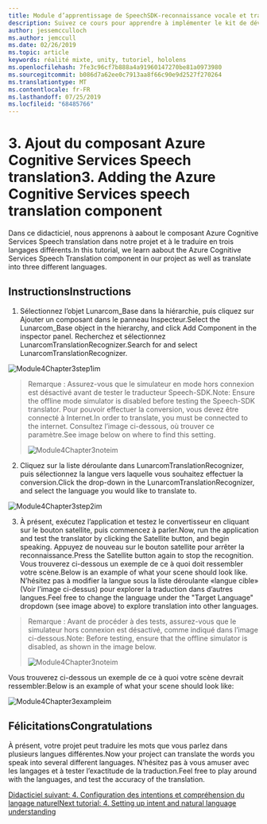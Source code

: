 ```yaml
---
title: Module d’apprentissage de SpeechSDK-reconnaissance vocale et transcription
description: Suivez ce cours pour apprendre à implémenter le kit de développement logiciel (SDK) Azure Speech dans une application de réalité mixte.
author: jessemcculloch
ms.author: jemccull
ms.date: 02/26/2019
ms.topic: article
keywords: réalité mixte, unity, tutoriel, hololens
ms.openlocfilehash: 7fe3c96cf7b888a4a91960147270be81a0973980
ms.sourcegitcommit: b086d7a62ee0c7913aa8f66c90e9d2527f270264
ms.translationtype: MT
ms.contentlocale: fr-FR
ms.lasthandoff: 07/25/2019
ms.locfileid: "68485766"
---
```

# <a name="3----adding-the-azure-cognitive-services-speech-translation-component"></a><span data-ttu-id="ffd01-104">3.    Ajout du composant Azure Cognitive Services Speech translation</span><span class="sxs-lookup"><span data-stu-id="ffd01-104">3.    Adding the Azure Cognitive Services speech translation component</span></span>

<span data-ttu-id="ffd01-105">Dans ce didacticiel, nous apprenons à aabout le composant Azure Cognitive Services Speech translation dans notre projet et à le traduire en trois langages différents.</span><span class="sxs-lookup"><span data-stu-id="ffd01-105">In this tutorial, we learn aabout the Azure Cognitive Services Speech Translation component in our project as well as translate into three different languages.</span></span> 

## <a name="instructions"></a><span data-ttu-id="ffd01-106">Instructions</span><span class="sxs-lookup"><span data-stu-id="ffd01-106">Instructions</span></span>

1. <span data-ttu-id="ffd01-107">Sélectionnez l’objet Lunarcom_Base dans la hiérarchie, puis cliquez sur Ajouter un composant dans le panneau Inspecteur.</span><span class="sxs-lookup"><span data-stu-id="ffd01-107">Select the Lunarcom_Base object in the hierarchy, and click Add Component in the inspector panel.</span></span> <span data-ttu-id="ffd01-108">Recherchez et sélectionnez LunarcomTranslationRecognizer.</span><span class="sxs-lookup"><span data-stu-id="ffd01-108">Search for and select LunarcomTranslationRecognizer.</span></span>

![Module4Chapter3step1im](images/module4chapter3step1im.PNG)

> <span data-ttu-id="ffd01-110">Remarque : Assurez-vous que le simulateur en mode hors connexion est désactivé avant de tester le traducteur Speech-SDK.</span><span class="sxs-lookup"><span data-stu-id="ffd01-110">Note: Ensure the offline mode simulator is disabled before testing the Speech-SDK translator.</span></span> <span data-ttu-id="ffd01-111">Pour pouvoir effectuer la conversion, vous devez être connecté à Internet.</span><span class="sxs-lookup"><span data-stu-id="ffd01-111">In order to translate, you must be connected to the internet.</span></span> <span data-ttu-id="ffd01-112">Consultez l’image ci-dessous, où trouver ce paramètre.</span><span class="sxs-lookup"><span data-stu-id="ffd01-112">See image below on where to find this setting.</span></span> 
>
> ![Module4Chapter3noteim](images/module4chapter3noteim.PNG)

2. <span data-ttu-id="ffd01-114">Cliquez sur la liste déroulante dans LunarcomTranslationRecognizer, puis sélectionnez la langue vers laquelle vous souhaitez effectuer la conversion.</span><span class="sxs-lookup"><span data-stu-id="ffd01-114">Click the drop-down in the LunarcomTranslationRecognizer, and select the language you would like to translate to.</span></span>

![Module4Chapter3step2im](images/module4chapter3step2im.PNG)

3. <span data-ttu-id="ffd01-116">À présent, exécutez l’application et testez le convertisseur en cliquant sur le bouton satellite, puis commencez à parler.</span><span class="sxs-lookup"><span data-stu-id="ffd01-116">Now, run the application and test the translator by clicking the Satellite button, and begin speaking.</span></span> <span data-ttu-id="ffd01-117">Appuyez de nouveau sur le bouton satellite pour arrêter la reconnaissance.</span><span class="sxs-lookup"><span data-stu-id="ffd01-117">Press the Satellite button again to stop the recognition.</span></span> <span data-ttu-id="ffd01-118">Vous trouverez ci-dessous un exemple de ce à quoi doit ressembler votre scène.</span><span class="sxs-lookup"><span data-stu-id="ffd01-118">Below is an example of what your scene should look like.</span></span> <span data-ttu-id="ffd01-119">N’hésitez pas à modifier la langue sous la liste déroulante «langue cible» (Voir l’image ci-dessus) pour explorer la traduction dans d’autres langues.</span><span class="sxs-lookup"><span data-stu-id="ffd01-119">Feel free to change the language under the "Target Language" dropdown (see image above) to explore translation into other languages.</span></span>

> <span data-ttu-id="ffd01-120">Remarque : Avant de procéder à des tests, assurez-vous que le simulateur hors connexion est désactivé, comme indiqué dans l’image ci-dessous.</span><span class="sxs-lookup"><span data-stu-id="ffd01-120">Note: Before testing, ensure that the offline simulator is disabled, as shown in the image below.</span></span>
>
> ![Module4Chapter3noteim](images/module4chapter3noteim.PNG)

<span data-ttu-id="ffd01-122">Vous trouverez ci-dessous un exemple de ce à quoi votre scène devrait ressembler:</span><span class="sxs-lookup"><span data-stu-id="ffd01-122">Below is an example of what your scene should look like:</span></span>

![Module4Chapter3exampleim](images/module4chapter3exampleim.PNG)

## <a name="congratulations"></a><span data-ttu-id="ffd01-124">Félicitations</span><span class="sxs-lookup"><span data-stu-id="ffd01-124">Congratulations</span></span>

<span data-ttu-id="ffd01-125">À présent, votre projet peut traduire les mots que vous parlez dans plusieurs langues différentes.</span><span class="sxs-lookup"><span data-stu-id="ffd01-125">Now  your project can translate the words you speak into several different languages.</span></span> <span data-ttu-id="ffd01-126">N’hésitez pas à vous amuser avec les langages et à tester l’exactitude de la traduction.</span><span class="sxs-lookup"><span data-stu-id="ffd01-126">Feel free to play around with the languages, and test the accuracy of the translation.</span></span> 

[<span data-ttu-id="ffd01-127">Didacticiel suivant: 4.  Configuration des intentions et compréhension du langage naturel</span><span class="sxs-lookup"><span data-stu-id="ffd01-127">Next tutorial: 4.  Setting up intent and natural language understanding</span></span>](mrlearning-speechSDK-ch4.md)

